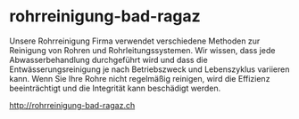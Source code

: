 # rohrreinigung-bad-ragaz
Unsere Rohrreinigung Firma verwendet verschiedene Methoden zur Reinigung von Rohren und Rohrleitungssystemen. Wir wissen, dass jede Abwasserbehandlung durchgeführt wird und dass die Entwässerungsreinigung je nach Betriebszweck und Lebenszyklus variieren kann. Wenn Sie Ihre Rohre nicht regelmäßig reinigen, wird die Effizienz beeinträchtigt und die Integrität kann beschädigt werden.

http://rohrreinigung-bad-ragaz.ch
